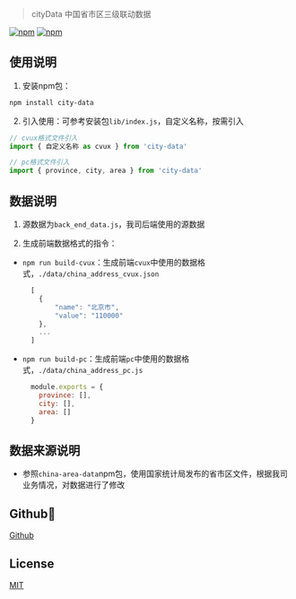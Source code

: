 > cityData 中国省市区三级联动数据

  [![npm](https://img.shields.io/badge/npm-6.11.1-blue.svg)](https://www.npmjs.com/package/city-data)
  [![npm](https://img.shields.io/npm/dw/city-data.svg)](https://www.npmjs.com/package/city-data)

## 使用说明

1. 安装npm包：

  ```bash
  npm install city-data
  ```

2. 引入使用：可参考安装包`lib/index.js`，自定义名称，按需引入
  ```javascript
  // cvux格式文件引入
  import { 自定义名称 as cvux } from 'city-data'
  
  // pc格式文件引入
  import { province, city, area } from 'city-data'
  ```


## 数据说明

1. 源数据为`back_end_data.js`，我司后端使用的源数据

2. 生成前端数据格式的指令：
  * `npm run build-cvux`：生成前端`cvux`中使用的数据格式，`./data/china_address_cvux.json`

    ```javascript
      [
        {
            "name": "北京市",
            "value": "110000"
        },
        ...
      ]
    ```

  * `npm run build-pc`：生成前端`pc`中使用的数据格式，`./data/china_address_pc.js`

    ```javascript
      module.exports = {
        province: [],
        city: [],
        area: []
      }
    ```




## 数据来源说明

* 参照`china-area-data`npm包，使用国家统计局发布的省市区文件，根据我司业务情况，对数据进行了修改


## Github👏

  [Github](https://github.com/Selvin11/city-data)


## License

  [MIT](LICENSE)